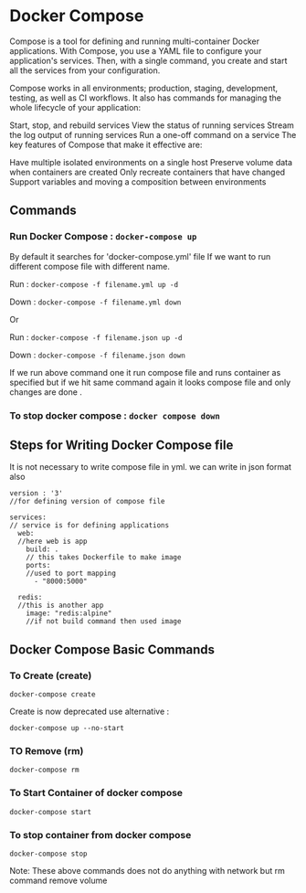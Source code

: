 # Docker Compose

Compose is a tool for defining and running multi-container Docker applications. With Compose, you use a YAML file to configure your application's services. Then, with a single command, you create and start all the services from your configuration.

Compose works in all environments; production, staging, development, testing, as well as CI workflows. It also has commands for managing the whole lifecycle of your application:

Start, stop, and rebuild services
View the status of running services
Stream the log output of running services
Run a one-off command on a service
The key features of Compose that make it effective are:

Have multiple isolated environments on a single host
Preserve volume data when containers are created
Only recreate containers that have changed
Support variables and moving a composition between environments

## Commands

### Run Docker Compose : `docker-compose up`

By default it searches for 'docker-compose.yml' file
If we want to run different compose file with different name.

Run : `docker-compose -f filename.yml up -d`

Down : `docker-compose -f filename.yml down`

Or

Run : `docker-compose -f filename.json up -d`

Down : `docker-compose -f filename.json down`

If we run above command one it run compose file and runs container as specified but if we hit same command again it looks compose file and only changes are done .

### To stop docker compose : `docker compose down `

## Steps for Writing Docker Compose file

It is not necessary to write compose file in yml. we can write in json format also

```
version : '3'
//for defining version of compose file

services:
// service is for defining applications
  web:
  //here web is app
    build: .
    // this takes Dockerfile to make image
    ports:
    //used to port mapping
      - "8000:5000"

  redis:
  //this is another app
    image: "redis:alpine"
    //if not build command then used image
```

## Docker Compose Basic Commands

### To Create (create)

`docker-compose create`

Create is now deprecated use alternative :

`docker-compose up --no-start`

### TO Remove (rm)

`docker-compose rm`

### To Start Container of docker compose

`docker-compose start`

### To stop container from docker compose

`docker-compose stop`

Note: These above commands does not do anything with network but rm command remove volume
